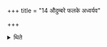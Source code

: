 +++
title = "14 औदुम्बरे फलके अध्वर्यव"

+++

<details><summary>थिते</summary>

औदुम्बरे फलके अध्वर्यव उपनिदधाति । कूर्चौ वा १४
</details>
